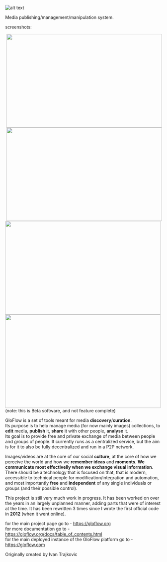 

![alt text](http://gf--img.s3-website-us-east-1.amazonaws.com/gf_logo_0.3.png "GloFlow logo")

Media publishing/management/manipulation system.

screenshots:

<img align="right" width="500" height="300" src="https://gloflow.com/images/d/thumbnails/105ccd932b0e03dae0d666553f5927fa_thumb_medium.png">
<img align="right" width="500" height="300" src="https://gloflow.com/images/d/thumbnails/d146d87828623a1628a5c8568ed35eee_thumb_medium.png">

<img align="left" width="500" height="300" src="https://gloflow.com/images/d/thumbnails/34235e14afaa6baaff802c659ff5cd06_thumb_large.png">
<img align="left" width="500" height="300" src="https://gloflow.com/images/d/thumbnails/4ae445a94deea001d04d2b4068391c1f_thumb_large.png">


(note: this is Beta software, and not feature complete)

GloFlow is a set of tools meant for media **discovery**/**curation**.  
Its purpose is to help manage media (for now mainly images) collections, to **edit** media, **publish** it, **share** it with other people, **analyse** it.  
Its goal is to provide free and private exchange of media between people and groups of people. It currently runs as a centralized service, but the aim is for it to also be fully decentralized and run in a P2P network. 

Images/videos are at the core of our social **culture**, at the core of how we perceive the world and how we **remember ideas** and **moments**. **We communicate most effectivelly when we exchange visual information**. There should be a technology that is focused on that, that is modern, accessible to technical people for modification/integration and automation, and most importantly **free** and **independent** of any single individuals or groups (and their possible control).

This project is still very much work in progress. It has been worked on over the years in an largely unplanned manner, adding parts that were of interest at the time. 
It has been rewritten 3 times since I wrote the first official code in **2012** (when it went online). 






for the main project page go to - https://gloflow.org  
for more documentation go to - https://gloflow.org/docs/table_of_contents.html  
for the main deployed instance of the GloFlow platform go to - https://gloflow.com  


Originally created by Ivan Trajkovic